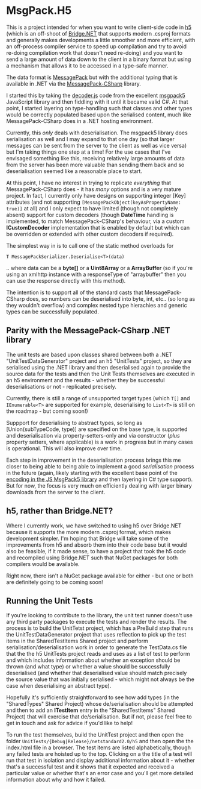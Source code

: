 # MsgPack.H5

This is a project intended for when you want to write client-side code in [h5](https://github.com/theolivenbaum/h5) (which is an off-shoot of [Bridge.NET](https://bridge.net/) that supports modern .csproj formats and generally makes developments a little smoother and more efficient, with an off-process compiler service to speed up compilation and try to avoid re-doing compilation work that doesn't need re-doing) and you want to send a large amount of data down to the client in a binary format but using a mechanism that allows it to be accessed in a type-safe manner.

The data format is [MessagePack](https://msgpack.org/index.html) but with the additional typing that is available in .NET via the [MessagePack-CSharp](https://github.com/neuecc/MessagePack-CSharp) library.

I started this by taking the [decoder.js](https://github.com/mcollina/msgpack5/blob/master/lib/decoder.js) code from the excellent [msgpack5](https://github.com/mcollina/msgpack5) JavaScript library and then fiddling with it until it became valid C#. At that point, I started layering on type-handling such that classes and other types would be correctly populated based upon the serialised content, much like MessagePack-CSharp does in a .NET hosting environment.

Currently, this *only* deals with deserialisation. The msgpack5 library does serialisation as well and I may expand to that one day (so that larger messages can be sent from the server to the client as well as vice versa) but I'm taking things one step at a time! For the use cases that I've envisaged something like this, receiving relatively large amounts of data from the server has been more valuable than sending them back and so deserialisation seemed like a reasonable place to start.

At this point, I have no interest in trying to replicate *everything* that MessagePack-CSharp does - it has *many* options and is a very mature project. In fact, I currently only have designs on supporting integer [Key] attributes (and not supporting `[MessagePackObject(keyAsPropertyName: true)]` at all) and I only expect to have limited (though not completely absent) support for custom decoders (though **DateTime** handling is implemented, to match MessagePack-CSharp's behaviour, via a custom **ICustomDecoder** implementation that is enabled by default but which can be overridden or extended with other custom decoders if required).

The simplest way in is to call one of the static method overloads for

	T MessagePackSerializer.Deserialise<T>(data)
	
.. where data can be a **byte[]** or a **Uint8Array** or a **ArrayBuffer** (so if you're using an xmlhttp instance with a responseType of "arraybuffer" then you can use the response directly with this method).

The intention is to support all of the standard casts that MessagePack-CSharp does, so numbers can be deserialised into byte, int, etc.. (so long as they wouldn't overflow) and complex nested type hierachies and generic types can be successfully populated.

## Parity with the MessagePack-CSharp .NET library

The unit tests are based upon classes shared between both a .NET "UnitTestDataGenerator" project and an h5 "UnitTests" project, so they are serialised using the .NET library and then deserialised again to provide the source data for the tests and then the Unit Tests themselves are executed in an h5 environment and the results - whether they be successful deserialisations or not - replicated precisely.

Currently, there is still a range of unsupported target types (which `T[]` and `IEnumerable<T>` are supported for example, deserialising to `List<T>` is still on the roadmap - but coming soon!)

Suppport for deserialising to abstract types, so long as [Union(subTypeCode, type)] are specified on the base type, is supported and deserialisation via property-setters-only and via constructor (_plus_ property setters, where applicable) is a work in progress but in many cases is operational. This will also improve over time.

Each step in improvement in the deserialisation process brings this me closer to being able to being able to implement a good _serialisation_ process in the future (again, likely starting with the excellent base point of the [encoding in the JS MsgPack5 library](https://github.com/mcollina/msgpack5/blob/master/lib/encoder.js) and then layering in C# type support). But for now, the focus is very much on efficiently dealing with larger binary downloads from the server to the client.

## h5, rather than Bridge.NET?

Where I currently work, we have switched to using h5 over Bridge.NET because it supports the more modern .csproj format, which makes development simpler. I'm hoping that Bridge will take some of the improvements from h5 and absorb them into their code base but it would also be feasible, if it made sense, to have a project that took the h5 code and recompiled using Bridge.NET such that NuGet packages for both compilers would be available.

Right now, there isn't a NuGet package available for either - but one or both are definitely going to be coming soon!

## Running the Unit Tests

If you're looking to contribute to the library, the unit test runner doesn't use any third party packages to execute the tests and render the results. The process is to build the UnitTetst project, which has a PreBuild step that runs the UnitTestDataGenerator project that uses reflection to pick up the test items in the SharedTestItems Shared project and perform serialisation/deserialisation work in order to generate the TestData.cs file that the the h5 UnitTests project reads and uses as a list of test to perform and which includes information about whether an exception should be thrown (and what type) or whether a value should be successfully deserialised (and whether that deserialised value should match precisely the source value that was initially serialised - which might not always be the case when deserialising an abstract type).

Hopefully it's sufficiently straightforward to see how add types (in the "SharedTypes" Shared Project) whose de/serialisation should be attempted and then to add an **ITestItem** entry in the "SharedTestItems" Shared Project) that will exercise that de/serialisation. But if not, please feel free to get in touch and ask for advice if you'd like to help!

To run the test themselves, build the UnitTest project and then open the folder `UnitTests/{Debug|Release}/netstandard2.0/h5` and then open the the index.html file in a browser. The test items are listed alphabetically, though any failed tests are hoisted up to the top. Clicking on a the title of a test will run that test in isolation and display additional information about it - whether that's a successful test and it shows that it expected and received a particular value or whether that's an error case and you'll get more detailed information about why and how it failed.